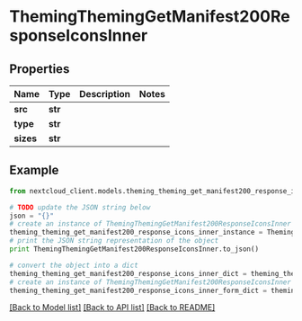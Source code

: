 # ThemingThemingGetManifest200ResponseIconsInner


## Properties
Name | Type | Description | Notes
------------ | ------------- | ------------- | -------------
**src** | **str** |  | 
**type** | **str** |  | 
**sizes** | **str** |  | 

## Example

```python
from nextcloud_client.models.theming_theming_get_manifest200_response_icons_inner import ThemingThemingGetManifest200ResponseIconsInner

# TODO update the JSON string below
json = "{}"
# create an instance of ThemingThemingGetManifest200ResponseIconsInner from a JSON string
theming_theming_get_manifest200_response_icons_inner_instance = ThemingThemingGetManifest200ResponseIconsInner.from_json(json)
# print the JSON string representation of the object
print ThemingThemingGetManifest200ResponseIconsInner.to_json()

# convert the object into a dict
theming_theming_get_manifest200_response_icons_inner_dict = theming_theming_get_manifest200_response_icons_inner_instance.to_dict()
# create an instance of ThemingThemingGetManifest200ResponseIconsInner from a dict
theming_theming_get_manifest200_response_icons_inner_form_dict = theming_theming_get_manifest200_response_icons_inner.from_dict(theming_theming_get_manifest200_response_icons_inner_dict)
```
[[Back to Model list]](../README.md#documentation-for-models) [[Back to API list]](../README.md#documentation-for-api-endpoints) [[Back to README]](../README.md)



